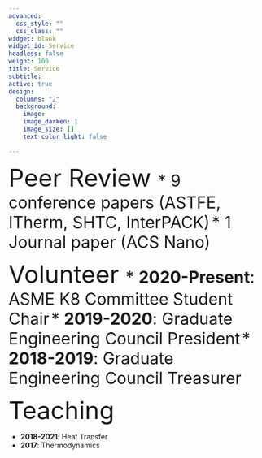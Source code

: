 ```yaml
---
advanced:
  css_style: ""
  css_class: ""
widget: blank
widget_id: Service
headless: false
weight: 100
title: Service
subtitle:
active: true
design:
  columns: "2"
  background:
    image: 
    image_darken: 1
    image_size: []
    text_color_light: false

---
```


<font size="8"> Peer Review </font>
<font size="6">* 9 conference papers (ASTFE, ITherm, SHTC, InterPACK)</font>
<font size="6">* 1 Journal paper (ACS Nano)</font>

<font size="8"> Volunteer </font>
<font size="6">* **2020-Present**: ASME K8 Committee Student Chair</font>
<font size="6">* **2019-2020**: Graduate Engineering Council President</font>
<font size="6">* **2018-2019**: Graduate Engineering Council Treasurer</font>

<font size="8"> Teaching </font>
* **2018-2021**: Heat Transfer
* **2017**: Thermodynamics
